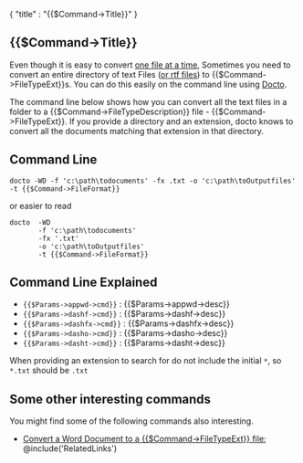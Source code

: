 {
    "title" : "{{$Command->Title}}" 
}

{{$Command->Title}}         
-

Even though it is easy to convert [one file at a time](ConvertDocToFile{{$Command->FileTypeExt}}.md), Sometimes you need to convert an entire directory of text Files ([or rtf files](ConvertDirRTFToFile.md)) to {{$Command->FileTypeExt}}s.  You can do this easily on the command line using [Docto](https://github.com/tobya/docto). 

The command line below shows how you can convert all the text files in a folder to a {{$Command->FileTypeDescription}} file - {{$Command->FileTypeExt}}.  If you provide a directory and an extension, docto knows to convert all the documents matching that extension in that directory.

Command Line 
-

 ````
 docto -WD -f 'c:\path\todocuments' -fx .txt -o 'c:\path\toOutputfiles' -t {{$Command->FileFormat}}
 ````
 or easier to read
 ````
 docto  -WD 
        -f 'c:\path\todocuments' 
        -fx '.txt'
        -o 'c:\path\toOutputfiles' 
        -t {{$Command->FileFormat}}
 ````

Command Line Explained 
-

 - `{{$Params->appwd->cmd}}` :  {{$Params->appwd->desc}}
 - `{{$Params->dashf->cmd}}` :  {{$Params->dashf->desc}} 
 - `{{$Params->dashfx->cmd}}` :  {{$Params->dashfx->desc}} 
 - `{{$Params->dasho->cmd}}` :  {{$Params->dasho->desc}}
 - `{{$Params->dasht->cmd}}` :  {{$Params->dasht->desc}}

When providing an extension to search for do not include the initial `*`, so `*.txt` should be `.txt`


Some other interesting commands
-

You might find some of the following commands also interesting.

- [Convert a Word Document to a {{$Command->FileTypeExt}} file](ConvertDocToFile{{$Command->FileTypeExt}}.md);
@include('RelatedLinks')   


